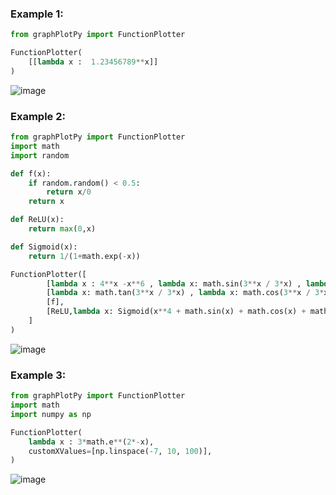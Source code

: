 ### Example 1:
```python
from graphPlotPy import FunctionPlotter

FunctionPlotter(
    [[lambda x :  1.23456789**x]]
)
```
![image](https://github.com/Zuhayr-Damji/GraphPlotPy/assets/130306910/3b2fc5b2-f172-48e7-9bac-a0539a7ff8a2)

### Example 2:
```python
from graphPlotPy import FunctionPlotter
import math
import random

def f(x):
    if random.random() < 0.5:
        return x/0
    return x

def ReLU(x):
    return max(0,x)

def Sigmoid(x):
    return 1/(1+math.exp(-x))

FunctionPlotter([
        [lambda x : 4**x -x**6 , lambda x: math.sin(3**x / 3*x) , lambda x: math.cos(3**x / 3*x)],
        [lambda x: math.tan(3**x / 3*x) , lambda x: math.cos(3**x / 3*x)],
        [f],
        [ReLU,lambda x: Sigmoid(x**4 + math.sin(x) + math.cos(x) + math.exp(x)), lambda x:x],
    ]
)


```
![image](https://github.com/Zuhayr-Damji/GraphPlotPy/assets/130306910/992d6f4a-8a1a-4391-a2b5-f0eadcb283ad)


### Example 3:
```python
from graphPlotPy import FunctionPlotter
import math
import numpy as np

FunctionPlotter(
    lambda x : 3*math.e**(2*-x),
    customXValues=[np.linspace(-7, 10, 100)],
)

```
![image](https://github.com/Zuhayr-Damji/GraphPlotPy/assets/130306910/6de92bb8-8e5e-48a0-9275-8f3708c50cf4)